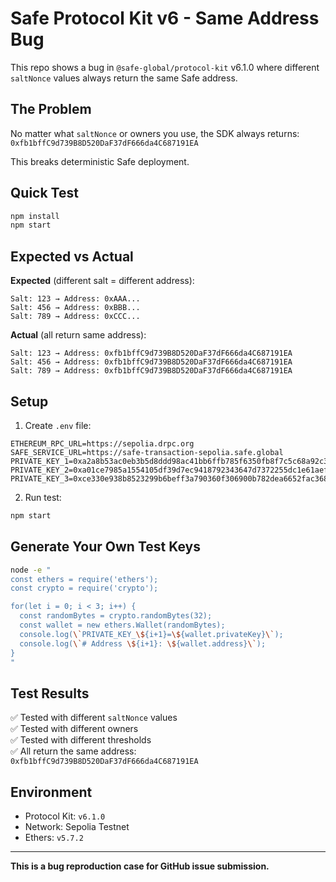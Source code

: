 # Safe Protocol Kit v6 - Same Address Bug

This repo shows a bug in `@safe-global/protocol-kit` v6.1.0 where different `saltNonce` values always return the same Safe address.

## The Problem

No matter what `saltNonce` or owners you use, the SDK always returns: `0xfb1bffC9d739B8D520DaF37dF666da4C687191EA`

This breaks deterministic Safe deployment.

## Quick Test

```bash
npm install
npm start
```

## Expected vs Actual

**Expected** (different salt = different address):
```
Salt: 123 → Address: 0xAAA...
Salt: 456 → Address: 0xBBB...
Salt: 789 → Address: 0xCCC...
```

**Actual** (all return same address):
```
Salt: 123 → Address: 0xfb1bffC9d739B8D520DaF37dF666da4C687191EA
Salt: 456 → Address: 0xfb1bffC9d739B8D520DaF37dF666da4C687191EA  
Salt: 789 → Address: 0xfb1bffC9d739B8D520DaF37dF666da4C687191EA
```

## Setup

1. Create `.env` file:
```env
ETHEREUM_RPC_URL=https://sepolia.drpc.org
SAFE_SERVICE_URL=https://safe-transaction-sepolia.safe.global
PRIVATE_KEY_1=0xa2a8b53ac0eb3b5d8ddd98ac41bb6ffb785f6350fb8f7c5c68a92c3f91ac8256
PRIVATE_KEY_2=0xa01ce7985a1554105df39d7ec9418792343647d7372255dc1e61aef0b2454673
PRIVATE_KEY_3=0xce330e938b8523299b6beff3a790360f306900b782dea6652fac3683efd6bed1
```

2. Run test:
```bash
npm start
```

## Generate Your Own Test Keys

```bash
node -e "
const ethers = require('ethers');
const crypto = require('crypto');

for(let i = 0; i < 3; i++) {
  const randomBytes = crypto.randomBytes(32);
  const wallet = new ethers.Wallet(randomBytes);
  console.log(\`PRIVATE_KEY_\${i+1}=\${wallet.privateKey}\`);
  console.log(\`# Address \${i+1}: \${wallet.address}\`);
}
"
```

## Test Results

✅ Tested with different `saltNonce` values  
✅ Tested with different owners  
✅ Tested with different thresholds  
✅ All return the same address: `0xfb1bffC9d739B8D520DaF37dF666da4C687191EA`

## Environment

- Protocol Kit: `v6.1.0`
- Network: Sepolia Testnet
- Ethers: `v5.7.2`

---

**This is a bug reproduction case for GitHub issue submission.**